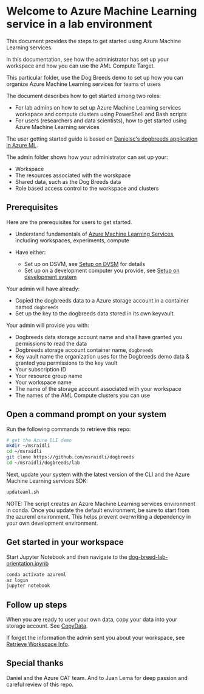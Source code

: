 # Welcome to Azure Machine Learning service in a lab environment

This document provides the steps to get started using Azure Machine Learning services.

In this documentation, see how the administrator has set up your workspace and how you can use the AML Compute Target.

This particular folder, use the Dog Breeds demo to set up how you can organize Azure Machine Learning services for teams of users

The document describes how to get started among two roles:

- For lab admins on how to set up Azure Machine Learning services workspace and compute clusters using PowerShell and Bash scripts
- For users (researchers and data scientists), how to get started using Azure Machine Learning services

The user getting started guide is based on [Danielsc's dogbreeds application in Azure ML](https://github.com/danielsc/dogbreeds/).

The admin folder shows how your administrator can set up your:

- Workspace
- The resources associated with the worskpace
- Shared data, such as the Dog Breeds data
- Role based access control to the workspace and clusters

## Prerequisites

Here are the prerequisites for users to get started.

- Understand fundamentals of [Azure Machine Learning Services](https://docs.microsoft.com/en-us/azure/machine-learning/service/), including workspaces, experiments, compute
- Have either:

  - Set up on DSVM, see [Setup on DVSM](SetUpAzureMLOnDSVM.md) for details
  - Set up on a development computer you provide, see [Setup on development system](SetUpOwnDevSystem.md)

Your admin will have already:

- Copied the dogbreeds data to a Azure storage account in a container named `dogbreeds`
- Set up the key to the dogbreeds data stored in its own keyvault.

Your admin will provide you with:

  - Dogbreeds data storage account name and shall have granted you permissions to read the data
  - Dogbreeds storage account container name, `dogbreeds`
  - Key vault name the organization uses for the Dogbreeds demo data & granted you permissions to the key vault
  - Your subscription ID
  - Your resource group name 
  - Your workspace name
  - The name of the storage account associated with your workspace
  - The names of the AML Compute clusters you can use

## Open a command prompt on your system

Run the following commands to retrieve this repo:

```bash
# get the Azure DLI demo
mkdir ~/msraidli
cd ~/msraidli
git clone https://github.com/msraidli/dogbreeds
cd ~/msraidli/dogbreeds/lab
```

Next, update your system with the latest version of the CLI and the Azure Machine Learning services SDK:

```bash
updateaml.sh
```

NOTE: The script creates an Azure Machine Learning services environment in conda. Once you update the default 
environment, be sure to start from the azureml environment. This helps prevent overwriting a dependency in 
your own development environment.

## Get started in your workspace

Start Jupyter Notebook and then navigate to the [dog-breed-lab-orientation.ipynb](dog-breed-lab-orientation.ipynb)

```bash
conda activate azureml
az login
jupyter notebook
```

## Follow up steps

When you are ready to user your own data, copy your data into your storage account. See [CopyData](CopyData.md).

If forget the information the admin sent you about your workspace, see [Retrieve Workspace Info](RetrieveWorkspaceInfo.md).

## Special thanks

Daniel and the Azure CAT team.
And to Juan Lema for deep passion and careful review of this repo.

